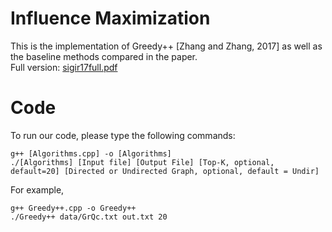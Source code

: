 # Influence Maximization
This is the implementation of Greedy++ [Zhang and Zhang, 2017] as well as the baseline methods compared in the paper.     
Full version: [sigir17full.pdf](sigir17full.pdf)

# Code
To run our code, please type the following commands:
```
g++ [Algorithms.cpp] -o [Algorithms]
./[Algorithms] [Input file] [Output File] [Top-K, optional, default=20] [Directed or Undirected Graph, optional, default = Undir]
```
For example,
```
g++ Greedy++.cpp -o Greedy++
./Greedy++ data/GrQc.txt out.txt 20
```
